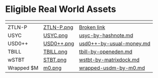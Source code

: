 # Eligible Real World Assets

<table data-view="cards"><thead><tr><th></th><th data-hidden data-card-cover data-type="files"></th><th data-hidden data-card-target data-type="content-ref"></th></tr></thead><tbody><tr><td>ZTLN-P</td><td><a href="../../.gitbook/assets/ZTLN-P.png">ZTLN-P.png</a></td><td><a href="broken-reference">Broken link</a></td></tr><tr><td>USYC</td><td><a href="../../.gitbook/assets/USYC.png">USYC.png</a></td><td><a href="usyc-by-hashnote.md">usyc-by-hashnote.md</a></td></tr><tr><td>USD0++</td><td><a href="../../.gitbook/assets/USD0++.png">USD0++.png</a></td><td><a href="usd0++-by-usual-money.md">usd0++-by-usual-money.md</a></td></tr><tr><td>TBILL</td><td><a href="../../.gitbook/assets/TBILL.png">TBILL.png</a></td><td><a href="tbill-by-openeden.md">tbill-by-openeden.md</a></td></tr><tr><td>wSTBT</td><td><a href="../../.gitbook/assets/STBT.png">STBT.png</a></td><td><a href="wstbt-by-matrixdock.md">wstbt-by-matrixdock.md</a></td></tr><tr><td>Wrapped $M</td><td><a href="../../.gitbook/assets/m0.png">m0.png</a></td><td><a href="wrapped-usdm-by-m0.md">wrapped-usdm-by-m0.md</a></td></tr></tbody></table>

